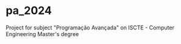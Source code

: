 # pa_2024
Project for subject "Programação Avançada" on ISCTE - Computer Engineering Master's degree 
